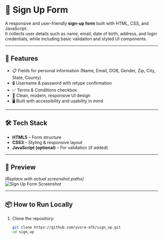 # 📝 Sign Up Form  

A responsive and user-friendly **sign-up form** built with HTML, CSS, and JavaScript.  
It collects user details such as name, email, date of birth, address, and login credentials, while including basic validation and styled UI components.  

---

## 🚀 Features  
- 📋 Fields for personal information (Name, Email, DOB, Gender, Zip, City, State, County)  
- 🔒 Username & password with retype confirmation  
- ✅ Terms & Conditions checkbox  
- 🎨 Clean, modern, responsive UI design  
- 🖥️ Built with accessibility and usability in mind  

---

## 🛠️ Tech Stack  
- **HTML5** – Form structure  
- **CSS3** – Styling & responsive layout  
- **JavaScript (optional)** – For validation (if added)  

---

## 📸 Preview  
*(Replace with actual screenshot paths)*  
![Sign Up Form Screenshot](images/signup-preview.png)  

---

## 📦 How to Run Locally  
1. Clone the repository:  
   ```bash
   git clone https://github.com/yusra-afk/sign_up.git
   cd sign_up
